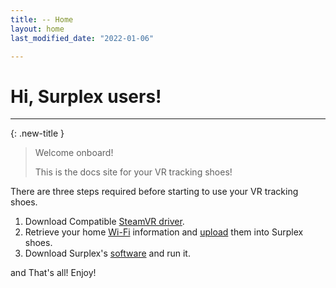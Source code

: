 ```yaml
---
title: -- Home
layout: home
last_modified_date: "2022-01-06"

---
```


# **Hi, Surplex users!**
---

{: .new-title }
> Welcome onboard!
>
> This is the docs site for your VR tracking shoes!

There are three steps required before starting to use your VR tracking shoes.

1. Download Compatible [SteamVR driver].
2. Retrieve your home [Wi-Fi] information and [upload] them into Surplex shoes.
3. Download Surplex's [software] and run it.

and That's all! Enjoy!

<!-- ---- -->

[Wi-Fi]: /wifi.html
[SteamVR driver]: /driver.html
[upload]: /firmware.html
[software]: /software.html
